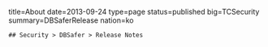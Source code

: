 title=About
date=2013-09-24
type=page
status=published
big=TCSecurity
summary=DBSaferRelease
nation=ko
~~~~~~
## Security > DBSafer > Release Notes
